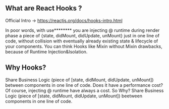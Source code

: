 ## What are React Hooks ?
Official Intro -> https://reactjs.org/docs/hooks-intro.html

In poor words, with use******** you are injecting @ runtime during render phase a piece of {state, didMount, didUpdate, unMount} just in one line of code, without collision with eventually already existing state & lifecycle of your components.
You can think Hooks like Mixin without Mixin drawbacks, because of Runtime Injection&Isolation.

## Why Hooks?
Share Business Logic (piece of [state, didMount, didUpdate, unMount]) between components in one line of code.
Does it have a performance cost? Of course, injecting @ runtime have always a cost. So Why?
Share Business Logic (piece of [state, didMount, didUpdate, unMount]) beetween components in one line of code.
